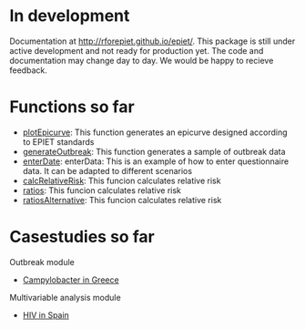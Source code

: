 
# In development 
Documentation at http://rforepiet.github.io/epiet/. This package is still under active development and not ready for production yet. The code and documentation may change day to day. We would be happy to recieve feedback.


# Functions so far
* [plotEpicurve](R/plotEpicurve.R): This function generates an epicurve designed according to EPIET standards
* [generateOutbreak](R/generateOutbreak.R): This function generates a sample of outbreak data
* [enterDate](R/enterData.R): enterData: This is an example of how to enter questionnaire data. It can be adapted to different scenarios
* [calcRelativeRisk](R/calcRelativeRisk.R): This funcion calculates relative risk 
* [ratios](R/ratios.R): This funcion calculates relative risk 
* [ratiosAlternative](R/ratiosAlternative.R): This funcion calculates relative risk 

# Casestudies so far
Outbreak module
* [Campylobacter in Greece](inst/doc/case_study_campylobacter.html)

Multivariable analysis module
* [HIV in Spain](inst/doc/case_study_hiv_spain.html)
